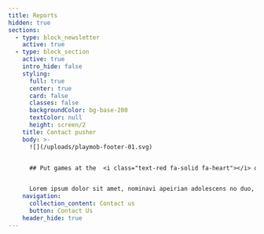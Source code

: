 ```yaml
---
title: Reports
hidden: true
sections:
  - type: block_newsletter
    active: true
  - type: block_section
    active: true
    intro_hide: false
    styling:
      full: true
      center: true
      card: false
      classes: false
      backgroundColor: bg-base-200
      textColor: null
      height: screen/2
    title: Contact pusher
    body: >-
      ![](/uploads/playmob-footer-01.svg)


      ## Put games at the  <i class="text-red fa-solid fa-heart"></i> of your business strategy


      Lorem ipsum dolor sit amet, nominavi apeirian adolescens no duo, pro ea iudico praesent concludaturque.
    navigation:
      collection_content: Contact us
      button: Contact Us
    header_hide: true
---
```

